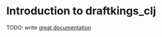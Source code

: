 # Introduction to draftkings_clj

TODO: write [great documentation](http://jacobian.org/writing/what-to-write/)
